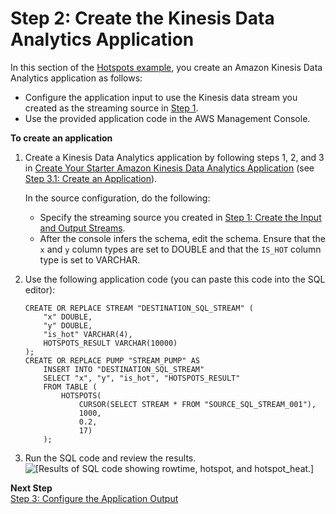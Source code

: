 # Step 2: Create the Kinesis Data Analytics Application<a name="app-hotspot-create-app"></a>

In this section of the [Hotspots example](app-hotspots-detection.md), you create an Amazon Kinesis Data Analytics application as follows:
+ Configure the application input to use the Kinesis data stream you created as the streaming source in [Step 1](app-hotspots-prepare.md)\.
+ Use the provided application code in the AWS Management Console\.

**To create an application**

1. Create a Kinesis Data Analytics application by following steps 1, 2, and 3 in [Create Your Starter Amazon Kinesis Data Analytics Application](get-started-exercise.md) \(see [Step 3\.1: Create an Application](get-started-create-app.md)\)\.

   In the source configuration, do the following:
   + Specify the streaming source you created in [Step 1: Create the Input and Output Streams](app-hotspots-prepare.md)\.
   + After the console infers the schema, edit the schema\. Ensure that the `x` and `y` column types are set to DOUBLE and that the `IS_HOT` column type is set to VARCHAR\. 

1. Use the following application code \(you can paste this code into the SQL editor\):

   ```
   CREATE OR REPLACE STREAM "DESTINATION_SQL_STREAM" (
       "x" DOUBLE, 
       "y" DOUBLE, 
       "is_hot" VARCHAR(4),
       HOTSPOTS_RESULT VARCHAR(10000)
   ); 
   CREATE OR REPLACE PUMP "STREAM_PUMP" AS 
       INSERT INTO "DESTINATION_SQL_STREAM" 
       SELECT "x", "y", "is_hot", "HOTSPOTS_RESULT" 
       FROM TABLE (
           HOTSPOTS(   
               CURSOR(SELECT STREAM * FROM "SOURCE_SQL_STREAM_001"), 
               1000, 
               0.2, 
               17)
       );
   ```

1. Run the SQL code and review the results\.  
![\[Results of SQL code showing rowtime, hotspot, and hotspot_heat.\]](http://docs.aws.amazon.com/kinesisanalytics/latest/dev/images/hotspot-v2-40.png)

**Next Step**  
[Step 3: Configure the Application Output](app-hotspots-create-ka-app-config-destination.md)